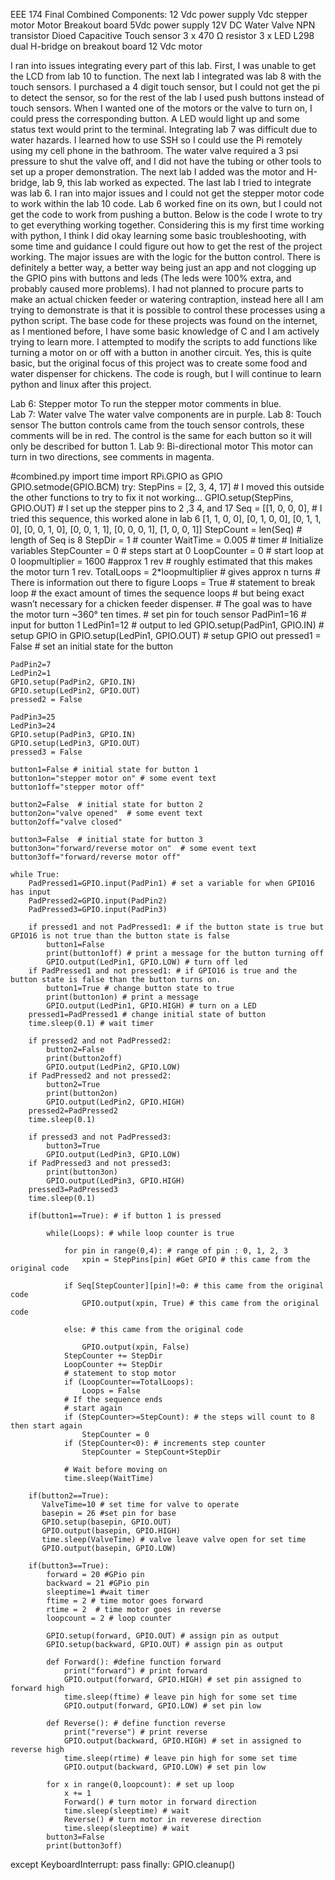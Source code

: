 EEE 174 Final Combined
Components: 
12 Vdc power supply
Vdc stepper motor
Motor Breakout board
5Vdc power supply
12V DC Water Valve
NPN transistor
Dioed 
Capacitive Touch sensor
3 x 470 Ω resistor
3 x LED
L298 dual H-bridge on breakout board
12 Vdc motor


I ran into issues integrating every part of this lab. First, I was unable to get the LCD from lab 10 to function. The next lab I integrated was lab 8 with the touch sensors. I purchased a 4 digit touch sensor, but I could not get the pi to detect the sensor, so for the rest of the lab I used push buttons instead of touch sensors. When I wanted one of the motors or the valve to turn on, I could press the corresponding button. A LED would light up and some status text would print to the terminal. Integrating lab 7 was difficult due to water hazards. I learned how to use SSH so I could use the Pi remotely using my cell phone in the bathroom. The water valve required a 3 psi pressure to shut the valve off, and I did not have the tubing or other tools to set up a proper demonstration. The next lab I added was the motor and H-bridge, lab 9, this lab worked as expected. The last lab I tried to integrate was lab 6. I ran into major issues and I could not get the stepper motor code to work within the lab 10 code. Lab 6 worked fine on its own, but I could not get the code to work from pushing a button. 
Below is the code I wrote to try to get everything working together. Considering this is my first time working with python, I think I did okay learning some basic troubleshooting, with some time and guidance I could figure out how to get the rest of the project working. The major issues are with the logic for the button control. There is definitely a better way, a better way being just an app and not clogging up the GPIO pins with buttons and leds (The leds were 100% extra, and probably caused more problems).
	I had not planned to procure parts to make an actual chicken feeder or watering contraption, instead here all I am trying to demonstrate is that it is possible to control these processes using a python script. The base code for these projects was found on the internet, as I mentioned before, I have some basic knowledge of C and I am actively trying to learn more. I attempted to modify the scripts to add functions like turning a motor on or off with a button in another circuit. Yes, this is quite basic, but the original focus of this project was to create some food and water dispenser for chickens. The code is rough, but I will continue to learn python and linux after this project.
	
Lab 6: Stepper motor
		To run the stepper motor comments in blue. 	
Lab 7: Water valve
		The water valve components are in purple.
	Lab 8: Touch sensor 
	The button controls came from the touch sensor controls, these comments will be in red. The control is the same for each button so it will only be described for button 1.
Lab 9: Bi-directional motor
	This motor can turn in two directions, see comments in magenta. 

#combined.py
import time
import RPi.GPIO as GPIO GPIO.setmode(GPIO.BCM)
try:
    StepPins = [2, 3, 4, 17] # I moved this outside the other functions to try to fix it not working…
    GPIO.setup(StepPins, GPIO.OUT) # I set up the stepper pins to 2 ,3 4, and 17
    Seq = [[1, 0, 0, 0],  # I tried this sequence, this worked alone in lab 6
           [1, 1, 0, 0],
           [0, 1, 0, 0],
           [0, 1, 1, 0],
           [0, 0, 1, 0],
           [0, 0, 1, 1],
           [0, 0, 0, 1],
           [1, 0, 0, 1]]
    StepCount = len(Seq) # length of Seq is 8
    StepDir = 1 # counter
    WaitTime = 0.005 # timer
    # Initialize variables
    StepCounter = 0 # steps start at 0
    LoopCounter = 0 # start loop at 0
    loopmultiplier = 1600 #approx 1 rev # roughly estimated that this makes the motor turn 1 rev.
    TotalLoops = 2*loopmultiplier # gives approx n turns # There is information out there to figure 
    Loops = True # statement to break loop # the exact amount of times the sequence loops
    # but being exact wasn’t necessary for a chicken feeder dispenser.
    # The goal was to have the motor turn ~360° ten times.
    # set pin for touch sensor
    PadPin1=16 # input for button 1
    LedPin1=12 # output to led
    GPIO.setup(PadPin1, GPIO.IN) # setup GPIO in
    GPIO.setup(LedPin1, GPIO.OUT) # setup GPIO out
    pressed1 = False # set an initial state for the button
    
    PadPin2=7
    LedPin2=1
    GPIO.setup(PadPin2, GPIO.IN)
    GPIO.setup(LedPin2, GPIO.OUT)
    pressed2 = False
    
    PadPin3=25
    LedPin3=24
    GPIO.setup(PadPin3, GPIO.IN)
    GPIO.setup(LedPin3, GPIO.OUT)
    pressed3 = False
    
    button1=False # initial state for button 1
    button1on="stepper motor on" # some event text
    button1off="stepper motor off"
    
    button2=False  # initial state for button 2
    button2on="valve opened"  # some event text
    button2off="valve closed"
    
    button3=False  # initial state for button 3
    button3on="forward/reverse motor on"  # some event text
    button3off="forward/reverse motor off"
    
    while True:
        PadPressed1=GPIO.input(PadPin1) # set a variable for when GPIO16 has input
        PadPressed2=GPIO.input(PadPin2)
        PadPressed3=GPIO.input(PadPin3)
        
        if pressed1 and not PadPressed1: # if the button state is true but GPIO16 is not true than the button state is false
            button1=False
            print(button1off) # print a message for the button turning off
            GPIO.output(LedPin1, GPIO.LOW) # turn off led
        if PadPressed1 and not pressed1: # if GPIO16 is true and the button state is false than the button turns on. 
            button1=True # change button state to true
            print(button1on) # print a message
            GPIO.output(LedPin1, GPIO.HIGH) # turn on a LED
        pressed1=PadPressed1 # change initial state of button
        time.sleep(0.1) # wait timer
        
        if pressed2 and not PadPressed2:
            button2=False
            print(button2off)
            GPIO.output(LedPin2, GPIO.LOW)  
        if PadPressed2 and not pressed2:
            button2=True
            print(button2on)
            GPIO.output(LedPin2, GPIO.HIGH)  
        pressed2=PadPressed2
        time.sleep(0.1)
        
        if pressed3 and not PadPressed3:
            button3=True
            GPIO.output(LedPin3, GPIO.LOW)   
        if PadPressed3 and not pressed3:
            print(button3on)
            GPIO.output(LedPin3, GPIO.HIGH)    
        pressed3=PadPressed3
        time.sleep(0.1)
        
        if(button1==True): # if button 1 is pressed
            
            while(Loops): # while loop counter is true
        
                for pin in range(0,4): # range of pin : 0, 1, 2, 3
                    xpin = StepPins[pin] #Get GPIO # this came from the original code
                    
                if Seq[StepCounter][pin]!=0: # this came from the original code
                    GPIO.output(xpin, True) # this came from the original code

                else: # this came from the original code

                    GPIO.output(xpin, False)
                StepCounter += StepDir
                LoopCounter += StepDir
                # statement to stop motor
                if (LoopCounter==TotalLoops):
                    Loops = False
                # If the sequence ends
                # start again
                if (StepCounter>=StepCount): # the steps will count to 8 then start again
                    StepCounter = 0
                if (StepCounter<0): # increments step counter
                    StepCounter = StepCount+StepDir
            
                # Wait before moving on
                time.sleep(WaitTime)
        
        if(button2==True):
           ValveTime=10 # set time for valve to operate
           basepin = 26	#set pin for base
           GPIO.setup(basepin, GPIO.OUT)
           GPIO.output(basepin, GPIO.HIGH)
           time.sleep(ValveTime) # valve leave valve open for set time
           GPIO.output(basepin, GPIO.LOW)

        if(button3==True):
            forward = 20 #GPio pin 
            backward = 21 #GPio pin
            sleeptime=1 #wait timer
            ftime = 2 # time motor goes forward 
            rtime = 2  # time motor goes in reverse
            loopcount = 2 # loop counter
    
            GPIO.setup(forward, GPIO.OUT) # assign pin as output
            GPIO.setup(backward, GPIO.OUT) # assign pin as output
    
            def Forward(): #define function forward
                print("forward") # print forward
                GPIO.output(forward, GPIO.HIGH) # set pin assigned to forward high
                time.sleep(ftime) # leave pin high for some set time
                GPIO.output(forward, GPIO.LOW) # set pin low
        
            def Reverse(): # define function reverse
                print("reverse") # print reverse
                GPIO.output(backward, GPIO.HIGH) # set in assigned to reverse high
                time.sleep(rtime) # leave pin high for some set time
                GPIO.output(backward, GPIO.LOW) # set pin low
        
            for x in range(0,loopcount): # set up loop
                x += 1
                Forward() # turn motor in forward direction
                time.sleep(sleeptime) # wait
                Reverse() # turn motor in reverese direction
                time.sleep(sleeptime) # wait
            button3=False
            print(button3off)
            
except KeyboardInterrupt:
    pass
finally:
    GPIO.cleanup()